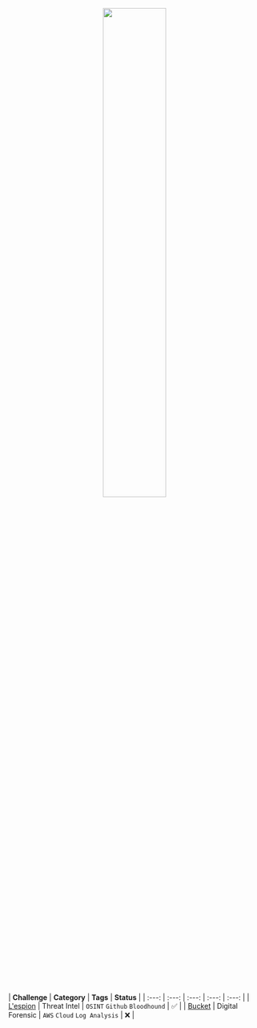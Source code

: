 <p align="center">
    <img src="./Assets/cyberdefenders_og.png" width="50%" height="50%">
</p>  

| **Challenge** | **Category** | **Tags** | **Status** | 
| :---:  | :---: | :---:  | :---: | :---:  |
| [L'espion](https://github.com/AKROM-A/Defensive_Security/tree/main/CyberDefenders/Assets/Lespion) | Threat Intel | `OSINT` `Github` `Bloodhound` | :white_check_mark: |
| [Bucket](./Assets/Bucket/README.md) | Digital Forensic | `AWS` `Cloud` `Log Analysis` | :x: |